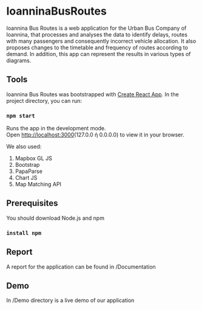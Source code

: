 # IoanninaBusRoutes

Ioannina Bus Routes is a web application for the Urban Bus Company of Ioannina, that processes and analyses the data to identify delays, routes with many passengers and consequently incorrect vehicle allocation. It also proposes changes to the timetable and frequency of routes according to demand. In addition, this app can represent the results in various types of diagrams.

## Tools

Ioannina Bus Routes was bootstrapped with [Create React App](https://github.com/facebook/create-react-app).
In the project directory, you can run:

### `npm start`

Runs the app in the development mode.\
Open [http://localhost:3000](http://localhost:3000)(127.0.0 ή 0.0.0.0) to view it in your browser.
 
We also used:
1. Mapbox GL JS
2. Bootstrap
3. PapaParse
4. Chart JS
5. Map Matching API

## Prerequisites
You should download Node.js and npm
### `install npm`
 
## Report
A report for the application can be found in /Documentation

## Demo
In /Demo directory is a live demo of our application
